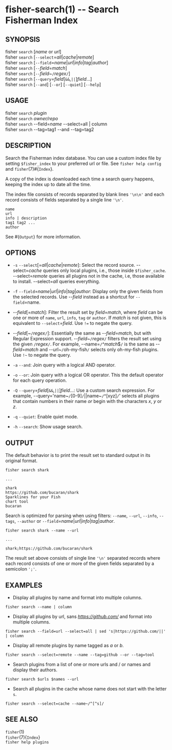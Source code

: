 fisher-search(1) -- Search Fisherman Index
==========================================

## SYNOPSIS

fisher `search` [*name* or *url*]<br>
fisher `search` [`--select`=*all*|*cache*|*remote*]<br>
fisher `search` [`--field`=*name*|*url*|*info*|*tag*|*author*]<br>
fisher `search` [`--`*field*=*match*] <br>
fisher `search` [`--`*field*~`/`*regex*`/`] <br>
fisher `search` [`--query`=*field*[`&&`,`||`]*field*...]<br>
fisher `search` [`--and`] [`--or`] [`--quiet`] [`--help`]<br>

## USAGE

fisher `search` *plugin*<br>
fisher `search` *owner/repo*<br>
fisher `search` --field=*name* --select=all | column<br>
fisher `search` --tag=tag1 --and --tag=tag2

## DESCRIPTION

Search the Fisherman index database. You can use a custom index file by setting `$fisher_index` to your preferred url or file. See `fisher help config` and `fisher`(7)#{`Index`}.

A copy of the index is downloaded each time a search query happens, keeping the index up to date all the time.

The index file consists of records separated by blank lines `'\n\n'` and each record consists of fields separated by a single line `'\n'`.

```
name
url
info | description
tag1 tag2 ...
author
```

See #{`Output`} for more information.

## OPTIONS

* `-s` `--select`[=*all*|*cache*|*remote*]:
    Select the record source. --select=*cache* queries only local plugins, i.e., those inside `$fisher_cache`. --select=*remote* queries all plugins not in the cache, i.e, those available to install. --select=*all* queries everything.

* `-f` `--field`=*name*|*url*|*info*|*tag*|*author*:
    Display only the given fields from the selected records. Use --*field* instead as a shortcut for `--field`=name.

* --*field*[=*match*]:
    Filter the result set by *field*=*match*, where *field* can be one or more of `name`, `url`, `info`, `tag` or `author`. If *match* is not given, this is equivalent to `--select`=*field*. Use `!=` to negate the query.

* --*field*[~`/`*regex*`/`]:
    Essentially the same as --*field*=*match*, but with Regular Expression support. --*field*~`/`*regex*`/` filters the result set using the given `/`*regex*`/`. For example, --name=`/`^*match*$`/` is the same as --*field*=*match* and --url~`/`oh-my-fish`/` selects only oh-my-fish plugins.  Use `!~` to negate the query.

* `-a` `--and`:
    Join query with a logical AND operator.

* `-o` `--or`:
    Join query with a logical OR operator. This the default operator for each query operation.

* `-Q` `--query`=*field*[`&&`,`||`]*field*...:
    Use a custom search expression. For example, --query='name~`/`[0-9]`/`||name~`/`^[xyz]`/`' selects all plugins that contain numbers in their name *or* begin with the characters *x*, *y* or *z*.

* `-q` `--quiet`:
    Enable quiet mode.

* `-h` `--search`:
    Show usage search.

## OUTPUT

The default behavior is to print the result set to standard output in its original format.

```
fisher search shark
```

`...`

```
shark
https://github.com/bucaran/shark
Sparklines for your Fish
chart tool
bucaran
```

Search is optimized for parsing when using filters: `--name`, `--url`, `--info`, `--tags`, `--author` or `--field`=*name*|*url*|*info*|*tag*|*author*.

```
fisher search shark --name --url
```

`...`

```
shark;https://github.com/bucaran/shark
```

The result set above consists of single line `'\n'` separated records where each record consists of one or more of the given fields separated by a semicolon `';'`.

## EXAMPLES

* Display all plugins by name and format into multiple columns.

```
fisher search --name | column
```

* Display all plugins by url, sans *https://github.com/* and format into multiple columns.

```
fisher search --field=url --select=all | sed 's|https://github.com/||' | column
```

* Display all remote plugins by name tagged as *a* or *b*.

```
fisher search --select=remote --name --tag=github --or --tag=tool
```

* Search plugins from a list of one or more urls and / or names and display their authors.

```
fisher search $urls $names --url
```

* Search all plugins in the cache whose name does not start with the letter `s`.

```
fisher search --select=cache --name~/^[^s]/
```

## SEE ALSO

`fisher`(1)<br>
`fisher`(7){`Index`}<br>
`fisher help plugins`<br>

